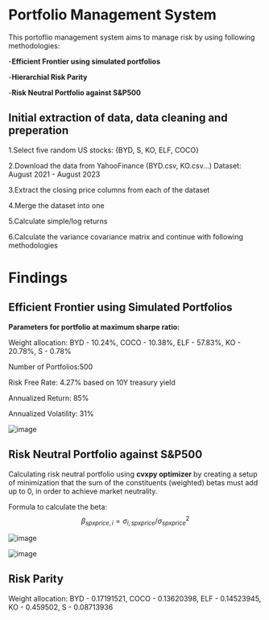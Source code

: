 # Portfolio Management System
This portoflio management system aims to manage risk by using following methodologies:

-**Efficient Frontier using simulated portfolios**

-**Hierarchial Risk Parity**

-**Risk Neutral Portfolio against S&P500**

## Initial extraction of data, data cleaning and preperation
1.Select five random US stocks: {BYD, S, KO, ELF, COCO}

2.Download the data from YahooFinance (BYD.csv, KO.csv...) Dataset: August 2021 - August 2023
   
3.Extract the closing price columns from each of the dataset

4.Merge the dataset into one 

5.Calculate simple/log returns

6.Calculate the variance covariance matrix and continue with following methodologies

# Findings
## Efficient Frontier using Simulated Portfolios
**Parameters for portfolio at maximum sharpe ratio:**

Weight allocation: BYD - 10.24%, COCO - 10.38%, ELF - 57.83%, KO - 20.78%, S - 0.78%

Number of Portfolios:500

Risk Free Rate: 4.27% based on 10Y treasury yield
 
Annualized Return: 85%

Annualized Volatility: 31%

![image](https://github.com/LukaszLisowski2/MyProjects/assets/78934435/84bf182a-81c6-4bae-b2b7-ac0855266edd)


## Risk Neutral Portfolio against S&P500
Calculating risk neutral portfolio using **cvxpy optimizer** by creating a setup of minimization that the sum of the constituents (weighted) betas must add up to 0, in order to achieve market neutrality.

Formula to calculate the beta:
$$\beta_{spxprice,i} = \sigma_{i, spxprice} / \sigma_{spxprice}^2$$

![image](https://github.com/LukaszLisowski2/MyProjects/assets/78934435/9e1446e8-6b9c-4825-8246-31263c82829e)

![image](https://github.com/LukaszLisowski2/MyProjects/assets/78934435/07fbb80b-9a40-4e3c-8932-d31ea9e328e5)

## Risk Parity
Weight allocation:
BYD - 0.17191521, COCO - 0.13620398, ELF - 0.14523945, KO - 0.459502, S - 0.08713936


